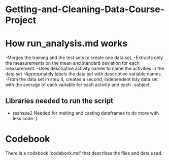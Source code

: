 # Getting-and-Cleaning-Data-Course-Project

# How run_analysis.md works  

-Merges the training and the test sets to create one data set.
-Extracts only the measurements on the mean and standard deviation for each measurement.
-Uses descriptive activity names to name the activities in the data set
-Appropriately labels the data set with descriptive variable names.
-From the data set in step 4, creates a second, independent tidy data set with the average of each variable for each activity and each -subject.

## Libraries needed to run the script

- reshape2
Needed for melting and casting dataframes to do more with less code :). 

# Codebook

There is a codebook 'codebook.md' that describes the files and data used.
